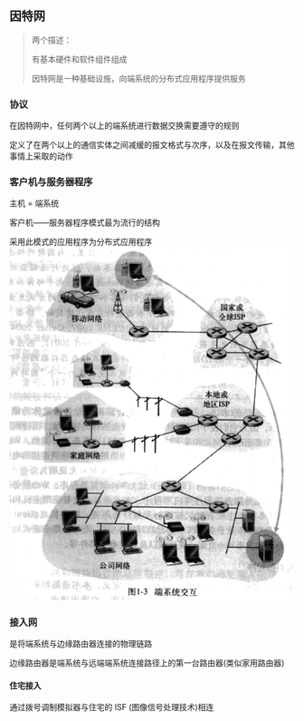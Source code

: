 ## 因特网

>   两个描述：
>
>   有基本硬件和软件组件组成
>
>   因特网是一种基础设施，向端系统的分布式应用程序提供服务

### 协议

在因特网中，任何两个以上的端系统进行数据交换需要遵守的规则

定义了在两个以上的通信实体之间减缓的报文格式与次序，以及在报文传输，其他事情上采取的动作

### 客户机与服务器程序

主机 = 端系统

客户机——服务器程序模式最为流行的结构

采用此模式的应用程序为分布式应用程序
![picture](./photo/1.jpg)

### 接入网

是将端系统与边缘路由器连接的物理链路

边缘路由器是端系统与远端端系统连接路径上的第一台路由器(类似家用路由器)

#### 住宅接入

通过拨号调制模拟器与住宅的 ISF (图像信号处理技术)相连

